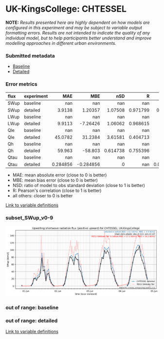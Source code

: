 # UK-KingsCollege: CHTESSEL

**NOTE:** *Results presented here are highly dependent on how models are configured in this experiment and may be subject to variable output formatting errors. Results are not intended to indicate the quality of any individual model, but to help participants better understand and improve modelling approaches in different urban environments.*

### Submitted metadata

- [Baseline](CHTESSEL_UK-KingsCollege_baseline_attrs.md)
- [Detailed](CHTESSEL_UK-KingsCollege_detailed_attrs.md)

### Error metrics

| flux   | experiment   |        MAE |        MBE |        nSD |          R |         5th |      95th |       RMSE |      cRMSE |       AMBE |       1-nSD |         1-R |   nSkewness |   nKurtosis |     Overlap |
|:-------|:-------------|-----------:|-----------:|-----------:|-----------:|------------:|----------:|-----------:|-----------:|-----------:|------------:|------------:|------------:|------------:|------------:|
| SWup   | baseline     | nan        | nan        | nan        | nan        | nan         | nan       | nan        | nan        | nan        | nan         | nan         | nan         |  nan        | nan         |
| SWup   | detailed     |   3.9138   |   1.20357  |   1.07508  |   0.971799 |   0.634181  |   3.75508 |   6.19377  |   0.257439 |   1.20357  |   0.0750807 |   0.0282012 |   0.0257044 |    0.336402 |   0.100024  |
| LWup   | baseline     | nan        | nan        | nan        | nan        | nan         | nan       | nan        | nan        | nan        | nan         | nan         | nan         |  nan        | nan         |
| LWup   | detailed     |   9.9113   |  -7.26426  |   1.06062  |   0.968615 |  12.5944    |   5.28641 |  12.4038   |   0.265049 |   7.26426  |   0.0606237 |   0.0313853 |   0.323576  |    0.717759 |   0.0997488 |
| Qle    | baseline     | nan        | nan        | nan        | nan        | nan         | nan       | nan        | nan        | nan        | nan         | nan         | nan         |  nan        | nan         |
| Qle    | detailed     |  45.0782   |  31.2384   |   3.61581  |   0.404713 |   5.95365   | 168.22    |  78.4559   |   3.33877  |  31.2384   |   2.61581   |   0.595287  |   0.47437   |    0.255404 |   0.477825  |
| Qh     | baseline     | nan        | nan        | nan        | nan        | nan         | nan       | nan        | nan        | nan        | nan         | nan         | nan         |  nan        | nan         |
| Qh     | detailed     |  59.963    | -58.803    |   0.614738 |   0.755396 |  15.6364    | 100.853   |  73.4023   |   0.670195 |  58.803    |   0.385263  |   0.244604  |   0.665154  |    1.55105  |   0.630738  |
| Qtau   | baseline     | nan        | nan        | nan        | nan        | nan         | nan       | nan        | nan        | nan        | nan         | nan         | nan         |  nan        | nan         |
| Qtau   | detailed     |   0.284856 |  -0.284856 |   0        | nan        |   0.0416081 |   0.70794 |   0.359585 | nan        |   0.284856 |   1         | nan         |   1         |    1        |   0.997108  |

 - MAE: mean absolute error (close to 0 is better)
 - MBE: mean bias error (close to 0 is better)
 - NSD: ratio of model to obs standard deviation (close to 1 is better)
 - R: Pearson's correlation (close to 1 is better)
 - all others: closer to 0 is better

[Link to variable definitions](../modelattrs/variable_definitions.md)

### <a name="subset_swup_v0-9"></a>subset_SWup_v0-9
[![CHTESSEL_UK-KingsCollege_subset_SWup_v0-9.png](CHTESSEL_UK-KingsCollege_subset_SWup_v0-9.png)](CHTESSEL_UK-KingsCollege_subset_SWup_v0-9.png)

### out of range: baseline


### out of range: detailed



[Link to variable definitions](../modelattrs/variable_definitions.md)

